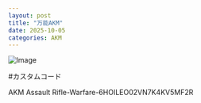 ```yaml
---
layout: post
title: "万能AKM"
date: 2025-10-05
categories: AKM
---
```


![Image](https://github.com/user-attachments/assets/b8f83450-9fe3-40e4-a8a6-405e57f56105)

#カスタムコード

AKM Assault Rifle-Warfare-6HOILEO02VN7K4KV5MF2R
